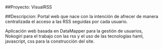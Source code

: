 ##Proyecto: VisualRSS

##Descripcion:
Portal web que nace con la intención de afrecer de manera centralizada el acceso a las RSS seguidas por cada usuario.

Aplicación web basada en DataMapper para la gestión de usuarios, Nokogiri para el trabajo con las rss y el uso de las tecnologías haml, javascript, css para la construcción del site.
